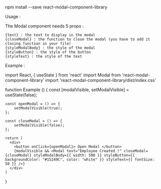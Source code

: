 npm install --save react-modal-component-library

Usage :

The Modal component needs 5 props :

    {text} : the text to display in the modal
    {closeModal} : the function to close the modal (you have to add it closing function in your file)
    {styleModalBody} : the style of the modal
    {styleButton} : the style of the button
    {styleText} : the style of the text

Example :

import React, { useState } from 'react'
import Modal from 'react-modal-component-library'
import 'react-modal-component-library/dist/index.css'

function Example () {
    const [modalVisible, setModalVisible] = useState(false);

    const openModal = () => {
        setModalVisible(true);
    };

    const closeModal = () => {
        setModalVisible(false);
    };

    return (
      <div> 
        <button onClick={openModal}> Open Modal </button>
        {modalVisible && <Modal text="Employee Created !" closeModal={closeModal} styleModalBody={{ width: 500 }} styleButton={{ backgroundColor: "#15249C", color: "white" }} styleText={{ fontSize: 50 }} />}
      </div>
    )
}